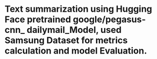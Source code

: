 # Text summarization using Hugging Face pretrained google/pegasus- cnn_ dailymail_Model, used Samsung Dataset for metrics calculation and model Evaluation. 
